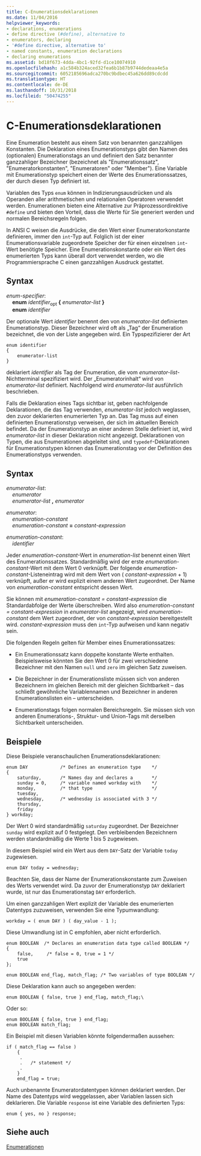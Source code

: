 ```yaml
---
title: C-Enumerationsdeklarationen
ms.date: 11/04/2016
helpviewer_keywords:
- declarations, enumerations
- define directive (#define), alternative to
- enumerators, declaring
- '#define directive, alternative to'
- named constants, enumeration declarations
- declaring enumerations
ms.assetid: bd18f673-4dda-4bc1-92fd-d1ce10074910
ms.openlocfilehash: a1c584b324aced32fea6b1b87b9744dedeaa4e5a
ms.sourcegitcommit: 6052185696adca270bc9bdbec45a626dd89cdcdd
ms.translationtype: HT
ms.contentlocale: de-DE
ms.lasthandoff: 10/31/2018
ms.locfileid: "50474255"
---
```

# <a name="c-enumeration-declarations"></a>C-Enumerationsdeklarationen

Eine Enumeration besteht aus einem Satz von benannten ganzzahligen Konstanten. Die Deklaration eines Enumerationstyps gibt den Namen des (optionalen) Enumerationstags an und definiert den Satz benannter ganzzahliger Bezeichner (bezeichnet als "Enumerationssatz", "Enumeratorkonstanten", "Enumeratoren" oder "Member"). Eine Variable mit Enumerationstyp speichert einen der Werte des Enumerationssatzes, der durch diesen Typ definiert ist.

Variablen des Typs `enum` können in Indizierungsausdrücken und als Operanden aller arithmetischen und relationalen Operatoren verwendet werden. Enumerationen bieten eine Alternative zur Präprozessordirektive `#define` und bieten den Vorteil, dass die Werte für Sie generiert werden und normalen Bereichsregeln folgen.

In ANSI C weisen die Ausdrücke, die den Wert einer Enumeratorkonstante definieren, immer den `int`-Typ auf. Folglich ist der einer Enumerationsvariable zugeordnete Speicher der für einen einzelnen `int`-Wert benötigte Speicher. Eine Enumerationskonstante oder ein Wert des enumerierten Typs kann überall dort verwendet werden, wo die Programmiersprache C einen ganzzahligen Ausdruck gestattet.

## <a name="syntax"></a>Syntax

*enum-specifier*:<br/>
&nbsp;&nbsp;&nbsp;&nbsp;**enum** *identifier*<sub>opt</sub> **{** *enumerator-list* **}**<br/>
&nbsp;&nbsp;&nbsp;&nbsp;**enum** *identifier*

Der optionale Wert *identifier* benennt den von *enumerator-list* definierten Enumerationstyp. Dieser Bezeichner wird oft als „Tag“ der Enumeration bezeichnet, die von der Liste angegeben wird. Ein Typspezifizierer der Art

```
enum identifier
{
    enumerator-list
}
```

deklariert *identifier* als Tag der Enumeration, die vom *enumerator-list*-Nichtterminal spezifiziert wird. Der „Enumeratorinhalt“ wird von *enumerator-list* definiert. Nachfolgend wird *enumerator-list* ausführlich beschrieben.

Falls die Deklaration eines Tags sichtbar ist, geben nachfolgende Deklarationen, die das Tag verwenden, *enumerator-list* jedoch weglassen, den zuvor deklarierten enumerierten Typ an. Das Tag muss auf einen definierten Enumerationstyp verweisen, der sich im aktuellen Bereich befindet. Da der Enumerationstyp an einer anderen Stelle definiert ist, wird *enumerator-list* in dieser Deklaration nicht angezeigt. Deklarationen von Typen, die aus Enumerationen abgeleitet sind, und `typedef`-Deklarationen für Enumerationstypen können das Enumerationstag vor der Definition des Enumerationstyps verwenden.

## <a name="syntax"></a>Syntax

*enumerator-list*:<br/>
&nbsp;&nbsp;&nbsp;&nbsp;*enumerator*<br/>
&nbsp;&nbsp;&nbsp;&nbsp;*enumerator-list* **,** *enumerator*

*enumerator*:<br/>
&nbsp;&nbsp;&nbsp;&nbsp;*enumeration-constant*<br/>
&nbsp;&nbsp;&nbsp;&nbsp;*enumeration-constant* **=** *constant-expression*

*enumeration-constant*:<br/>
&nbsp;&nbsp;&nbsp;&nbsp;*identifier*

Jeder *enumeration-constant*-Wert in *enumeration-list* benennt einen Wert des Enumerationssatzes. Standardmäßig wird der erste *enumeration-constant*-Wert mit dem Wert 0 verknüpft. Der folgende *enumeration-constant*-Listeneintrag wird mit dem Wert von ( *constant-expression* + 1) verknüpft, außer er wird explizit einem anderen Wert zugeordnet. Der Name von *enumeration-constant* entspricht dessen Wert.

Sie können mit *enumeration-constant = constant-expression* die Standardabfolge der Werte überschreiben. Wird also *enumeration-constant = constant-expression* in *enumerator-list* angezeigt, wird *enumeration-constant* dem Wert zugeordnet, der von *constant-expression* bereitgestellt wird. *constant-expression* muss den `int`-Typ aufweisen und kann negativ sein.

Die folgenden Regeln gelten für Member eines Enumerationssatzes:

- Ein Enumerationssatz kann doppelte konstante Werte enthalten. Beispielsweise könnten Sie den Wert 0 für zwei verschiedene Bezeichner mit den Namen `null` und `zero` im gleichen Satz zuweisen.

- Die Bezeichner in der Enumerationsliste müssen sich von anderen Bezeichnern im gleichen Bereich mit der gleichen Sichtbarkeit – das schließt gewöhnliche Variablennamen und Bezeichner in anderen Enumerationslisten ein – unterscheiden.

- Enumerationstags folgen normalen Bereichsregeln. Sie müssen sich von anderen Enumerations-, Struktur- und Union-Tags mit derselben Sichtbarkeit unterscheiden.

## <a name="examples"></a>Beispiele

Diese Beispiele veranschaulichen Enumerationsdeklarationen:

```
enum DAY            /* Defines an enumeration type    */
{
    saturday,       /* Names day and declares a       */
    sunday = 0,     /* variable named workday with    */
    monday,         /* that type                      */
    tuesday,
    wednesday,      /* wednesday is associated with 3 */
    thursday,
    friday
} workday;
```

Der Wert 0 wird standardmäßig `saturday` zugeordnet. Der Bezeichner `sunday` wird explizit auf 0 festgelegt. Den verbleibenden Bezeichnern werden standardmäßig die Werte 1 bis 5 zugewiesen.

In diesem Beispiel wird ein Wert aus dem `DAY`-Satz der Variable `today` zugewiesen.

```
enum DAY today = wednesday;
```

Beachten Sie, dass der Name der Enumerationskonstante zum Zuweisen des Werts verwendet wird. Da zuvor der Enumerationstyp `DAY` deklariert wurde, ist nur das Enumerationstag `DAY` erforderlich.

Um einen ganzzahligen Wert explizit der Variable des enumerierten Datentyps zuzuweisen, verwenden Sie eine Typumwandlung:

```
workday = ( enum DAY ) ( day_value - 1 );
```

Diese Umwandlung ist in C empfohlen, aber nicht erforderlich.

```
enum BOOLEAN  /* Declares an enumeration data type called BOOLEAN */
{
    false,     /* false = 0, true = 1 */
    true
};

enum BOOLEAN end_flag, match_flag; /* Two variables of type BOOLEAN */
```

Diese Deklaration kann auch so angegeben werden:

```
enum BOOLEAN { false, true } end_flag, match_flag;\
```

Oder so:

```
enum BOOLEAN { false, true } end_flag;
enum BOOLEAN match_flag;
```

Ein Beispiel mit diesen Variablen könnte folgendermaßen aussehen:

```
if ( match_flag == false )
    {
     .
     .   /* statement */
     .
    }
    end_flag = true;
```

Auch unbenannte Enumeratordatentypen können deklariert werden. Der Name des Datentyps wird weggelassen, aber Variablen lassen sich deklarieren. Die Variable `response` ist eine Variable des definierten Typs:

```
enum { yes, no } response;
```

## <a name="see-also"></a>Siehe auch

[Enumerationen](../cpp/enumerations-cpp.md)